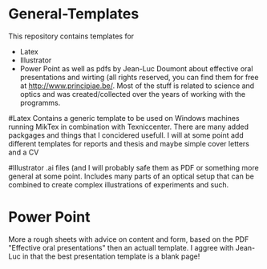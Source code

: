 General-Templates
==========

This repository contains templates for
- Latex
- Illustrator
- Power Point
as well as pdfs by Jean-Luc Doumont about effective oral presentations and wirting (all rights reserved, you can find them for free at http://www.principiae.be/.
Most of the stuff is related to science and optics and was created/collected over the years of working with the programms.

#Latex
Contains a generic template to be used on Windows machines running MikTex in combination with Texniccenter. There are many added packgages and things that I concidered usefull. 
I will at some point add different templates for reports and thesis and maybe simple cover letters and a CV

#Illustrator
.ai files (and I will probably safe them as PDF or something more general at some point. Includes many parts of an optical setup that can be combined to create complex illustrations of experiments and such. 

# Power Point
More a rough sheets with advice on content and form, based on the PDF "Effective oral presentations" then an actuall template. I aggree with Jean-Luc in that the best presentation template is a blank page!
